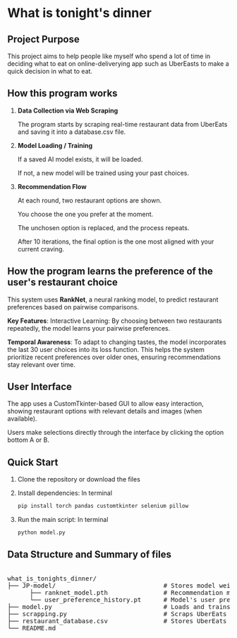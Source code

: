# What is tonight's dinner


## Project Purpose
This project aims to help people like myself who spend a lot of time in deciding what to eat on online-deliverying app such as UberEasts to make a quick decision in what to eat. 

## How this program works

1. **Data Collection via Web Scraping**

      The program starts by scraping real-time restaurant data from UberEats and saving it into a database.csv file.

2. **Model Loading / Training**

      If a saved AI model exists, it will be loaded.
  
      If not, a new model will be trained using your past choices.

3. **Recommendation Flow**

      At each round, two restaurant options are shown.
      
      You choose the one you prefer at the moment.
      
      The unchosen option is replaced, and the process repeats.
      
      After 10 iterations, the final option is the one most aligned with your current craving.

## How the program learns the preference of the user's restaurant choice
This system uses **RankNet**, a neural ranking model, to predict restaurant preferences based on pairwise comparisons.

**Key Features**:
Interactive Learning: By choosing between two restaurants repeatedly, the model learns your pairwise preferences.

**Temporal Awareness**:
To adapt to changing tastes, the model incorporates the last 30 user choices into its loss function. 
This helps the system prioritize recent preferences over older ones, ensuring recommendations stay relevant over time.

## User Interface
The app uses a CustomTkinter-based GUI to allow easy interaction, showing restaurant options with relevant details and images (when available). 

Users make selections directly through the interface by clicking the option bottom A or B.

## Quick Start
1. Clone the repository or download the files

2. Install dependencies:
  In terminal
    ```bash
    pip install torch pandas customtkinter selenium pillow
    ```

3. Run the main script:
  In terminal
    ```bash
    python model.py
    ```

## Data Structure and Summary of files
<pre> 
what_is_tonights_dinner/
├── JP-model/                             # Stores model weight data
      ├── ranknet_model.pth               # Recommendation model's weight
      └── user_preference_history.pt      # Model's user preference history weight
├── model.py                              # Loads and trains AI model through user's choice of restaurants by UI
├── scrapping.py                          # Scraps UberEats restaurants info 
├── restaurant_database.csv               # Stores UberEats restaurants info
└── README.md                             

</pre>


